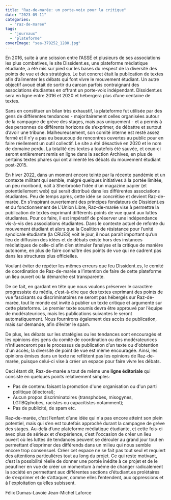 ```yaml
---
title: "Raz-de-marée: un porte-voix pour la critique"
date: "2023-09-11"
categories: 
  - "raz-de-maree"
tags: 
  - "journaux"
  - "plateforme"
coverImage: "sea-379252_1280.jpg"
---
```


En 2016, suite à une scission entre l’ASSÉ et plusieurs de ses associations les plus combatives, le site Dissident.es, une plateforme médiatique étudiante, a été mis sur pied sur les bases du respect de la diversité des points de vue et des stratégies. Le but concret était la publication de textes afin d’alimenter les débats qui font vivre le mouvement étudiant. Un autre objectif avoué était de sortir du carcan parfois contraignant des associations étudiantes en offrant un porte-voix indépendant. Dissident.es sera en ligne entre 2016 et 2020 et hébergera plus d’une centaine de textes.

Sans en constituer un bilan très exhaustif, la plateforme fut utilisée par des gens de différentes tendances - majoritairement celles organisées autour de la campagne de grève des stages, mais pas uniquement - et a permis à des personnes de différents horizons de s’exprimer, de débattre et surtout d’avoir une tribune. Malheureusement, son comité interne est resté assez fermé et il n’y a pas eu beaucoup de rencontres ouvertes au public pour en faire réellement un outil collectif. Le site a été désactivé en 2020 et le nom de domaine perdu. La totalité des textes a toutefois été sauvée, et ceux-ci seront entièrement remis en ligne dans la section Archives, en plus de certains textes phares qui ont alimenté les débats du mouvement étudiant post-2015.

En hiver 2022, dans un moment encore teinté par la récente pandémie et un contexte militant qui semble, malgré quelques initiatives à la portée limitée, un peu moribond, naît à Sherbrooke l’idée d’un magazine papier (et potentiellement web) qui serait distribué dans les différentes associations étudiantes. Peu de temps après, cette idée se concrétise et devient Raz-de-marée. En s’inspirant ouvertement des principes fondateurs de Dissident.es et du fonctionnement de L'Union Libre, Raz-de-marée vise à permettre la publication de textes exprimant différents points de vue quant aux luttes étudiantes. Pour ce faire, il est impératif de préserver une indépendance vis-à-vis des associations étudiantes. Dans le contexte actuel de refonte du mouvement étudiant et alors que la Coalition de résistance pour l’unité syndicale étudiante (la CRUES) voit le jour, il nous paraît important qu’un lieu de diffusion des idées et de débats existe hors des instances médiatiques de celle-ci afin d’en stimuler l’analyse et la critique de manière autonome, en plus de faire connaître des points de vue qui ne cadrent pas dans les structures plus officielles.

Voulant éviter de répéter les mêmes erreurs que feu Dissident.es, le comité de coordination de Raz-de-marée a l’intention de faire de cette plateforme un lieu ouvert où la démarche est transparente.

De ce fait, en gardant en tête que nous voulons préserver le caractère progressiste du média, c’est-à-dire que des textes exprimant des points de vue fascisants ou discriminatoires ne seront pas hébergés sur Raz-de-marée, tout le monde est invité à publier un texte critique et argumenté sur cette plateforme. Le premier texte soumis devra être approuvé par l’équipe de modérateurices, mais les publications suivantes le seront automatiquement. Nous fournirons également des accès de publication, mais sur demande, afin d’éviter le spam.

De plus, les débats sur les stratégies ou les tendances sont encouragés et les opinions des gens du comité de coordination ou des modérateurices n’influenceront pas le processus de publication d’un texte ou d'obtention d'un accès; la diversité de point de vue est même encouragée. Ainsi, les opinions émises dans un texte ne reflètent pas les opinions de Raz-de-marée, puisque celui-ci vise à créer un espace pour faire vivre les débats.

Ceci étant dit, Raz-de-marée a tout de même une **ligne éditoriale** qui consiste en quelques points relativement simples:

- Pas de contenu faisant la promotion d'une organisation ou d'un parti politique (électoral);
- Aucun propos discriminatoires (transphobes, misogynes, LGTBQphobes, racistes ou capacitistes notamment);
- Pas de publicité, de spam etc.

Raz-de-marée, c’est l’enfant d’une idée qui n'a pas encore atteint son plein potentiel, mais qui s’en est toutefois approché durant la campagne de grève des stages. Au-delà d’une plateforme médiatique étudiante, et cette fois-ci avec plus de sérieux et d’expérience, c’est l'occasion de créer un lieu ouvert où les luttes de tendances peuvent se dérouler au grand jour tout en permettant d’exprimer des différends dans un milieu qui nous semble encore trop consensuel. Créer cet espace ne se fait pas tout seul et requiert des attentions particulières tout au long du projet. Ce qui reste motivant, c’est la possibilité réelle de donner une portée inédite à ce projet et de le peaufiner en vue de créer un momentum à même de changer radicalement la société en permettant aux différentes sections d’étudiant.es prolétaires de s’exprimer et de s’attaquer, comme elles l’entendent, aux oppressions et à l'exploitation qu’elles subissent.

Félix Dumas-Lavoie Jean-Michel Laforce

